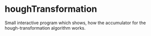 # houghTransformation
Small interactive program which shows, how the accumulator for the hough-transformation algorithm works.
